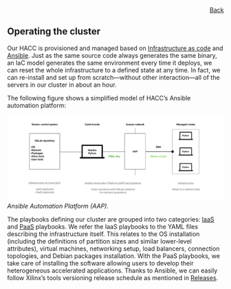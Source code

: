 <div id="readme" class="Box-body readme blob js-code-block-container">
<article class="markdown-body entry-content p-3 p-md-6" itemprop="text">
<p align="right">
<a href="https://github.com/fpgasystems/hacc/blob/main/README.md">Back</a>
</p>

# Operating the cluster

<!-- We manage our HACC fully automatic: there is no room for manual administration. By using [Ansible](docs/vocabulary.md#ansible),  -->

Our HACC is provisioned and managed based on [Infrastructure as code](../docs/vocabulary.md#infrastructure-as-code-iac) and [Ansible](../docs/vocabulary.md#ansible). Just as the same source code always generates the same binary, an IaC model generates the same environment every time it deploys, we can reset the whole infrastructure to a defined state at any time. In fact, we can re-install and set up from scratch—without other interaction—all of the servers in our cluster in about an hour. <!-- Infrastructure as code (IaC) uses DevOps methodology and versioning with a descriptive model to define and deploy infrastructure, such as networks, virtual machines, load balancers, and connection topologies. Just as the same source code always generates the same binary, an IaC model generates the same environment every time it deploys. -->

The following figure shows a simplified model of HACC’s Ansible automation platform:

![Ansible Automation Platform (AAP).](../imgs/ansible.png "Ansible Automation Platform (AAP).")
*Ansible Automation Platform (AAP).*

The playbooks defining our cluster are grouped into two categories: [IaaS](../docs/vocabulary.md#infrastructure-as-a-service-iaas) and [PaaS](../docs/vocabulary.md#platform-as-a-service-paas) playbooks. We refer the IaaS playbooks to the YAML files describing the infrastructure itself. This relates to the OS installation (including the definitions of partition sizes and similar lower-level attributes), virtual machines, networking setup, load balancers, connection topologies, and Debian packages installation. With the PaaS playbooks, we take care of installing the software allowing users to develop their heterogeneous accelerated applications. Thanks to Ansible, we can easily follow Xilinx’s tools versioning release schedule as mentioned in [Releases](../README.md/#releases).


<!-- The playbooks and task definning our cluster are grouped into two categories: IaaS and PaaS. We refer to the IaaS playbooks to those definning the infrastructure itself and related to the OS installation (including the definitions of partition sizes and similar lower-level attributes), networking setup, and Debian packages installation. With the PaaS playbooks we take care of the the software allowing our users to develop their heterogeneous accelerated applications, including XRT’s Xilinx Board Utility (xbutil), Xilinx tools (Vivado, Vitis_HLS, Vitis), the flashable partitions (or base shell) running on the FPGA, and any other sort of user tools we programed ourserlves. Thanks to Ansible we are able to easily follow Xilinx’s tools versioning release schedule as mentioned in [Releases](../README.md/#releases). -->

<!-- Such a process includes installing not only the operating system and Debian packages but also all Xilinx tools, the deployment and development platforms, the base shells’ programming (with a handled servers’ cold boot), and networking configuration. In addition, the YAML-based playbooks and tasks allow us to inherently document servers and cluster setup.



------------

Operations (we actually are managing the cluster with DevOps ==> an agile approach to handle the cluster)
Managed cluster which is publicly available.

THis is not a service... We provide access to a cluster in a more low-level... Service is much more abstracted... here we are still accessing the whole server and we can operate with more freedom. 

It could be PaaS but S (Service) would be too ambitious... PaaS won’t be wrong

IaaS would be correct. Ansible is a platform supporting IaaS. Ansible helps us or support our IaaS. With ansible we install XRT that brings us to PaaS ===> so IaaS would be the installation and setup of the network, OS, etc. and then we go one step forward with XRT/PaaS. 

Ansible ===> Infrastructure as a code. We define everything in a code in a repository => this was the main design decision... 
Infrastructure as code was the primary design choice we made. Infrastructure as Code is a paradigm. Which allows us that allows us to test hardware designs between Xilinx realeses for better availability and mainteinability (much better with Ansible as we know that all the systems are in the same state!).

ANSIBLE makes the operation of the cluster easier ==> is the tool we choose because our support department had the know-how. 


-Public cloud? Private cloud? Managed cloud?
-Networking architecture? What happens when we do SSH to the cluster but then the Mellanox and IPs are in another LAN?
-Ansible reference model? -->